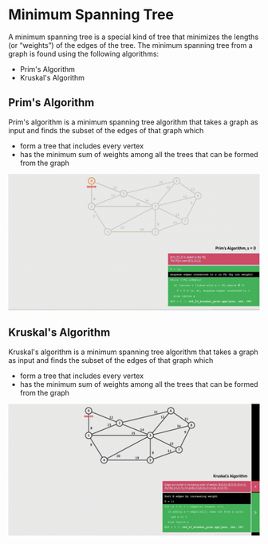 # Minimum Spanning Tree

A minimum spanning tree is a special kind of tree that minimizes the lengths (or “weights”) of the edges of the tree.
The minimum spanning tree from a graph is found using the following algorithms:
* Prim's Algorithm 
* Kruskal's Algorithm 

## Prim's Algorithm 
Prim's algorithm is a minimum spanning tree algorithm that takes a graph as input and finds the subset of the edges of that graph which 
- form a tree that includes every vertex 
- has the minimum sum of weights among all the trees that can be formed from the graph

<img src="prim-algo.gif" width="600"> 




## Kruskal's Algorithm 

Kruskal's algorithm is a minimum spanning tree algorithm that takes a graph as input and finds the subset of the edges of that graph which 
- form a tree that includes every vertex 
- has the minimum sum of weights among all the trees that can be formed from the graph

<img src="Kruskal-algo.gif" width="600"> 
